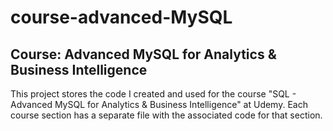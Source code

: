 # course-advanced-MySQL
## Course: Advanced MySQL for Analytics &amp; Business Intelligence

This project stores the code I created and used for the course "SQL - Advanced MySQL for Analytics & Business Intelligence" at Udemy. Each course section has a separate file with the associated code for that section.